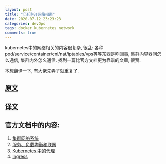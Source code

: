 ```yaml
---
layout: post
title: "[译]k8s网络指南"
date: 2020-07-12 23:23:23
categories: devOps
tags: docker kubernetes network
comments: true
---
```


kubernetes中的网络相关的内容很复杂, 很乱: 各种pod/service/container/cni/nat/iptables/vps等等东西是咋回事, 集群内容器间怎么通信, 集群内外怎么通信. 找到一篇比官方文档更为靠谱的文章, 很赞. 

本想翻译一下, 有大佬先弄了就重复了.


## [原文](https://sookocheff.com/post/kubernetes/understanding-kubernetes-networking-model/#container-to-container)

## [译文](https://vflong.github.io/sre/k8s/2020/02/29/understanding-kubernetes-networking-model.html)

## 官方文档中的内容:
1. [集群网络系统](https://kubernetes.io/zh/docs/concepts/cluster-administration/networking/)
2. [服务、负载均衡和联网](https://kubernetes.io/zh/docs/concepts/services-networking/)
3. [Kubernetes 中的代理](https://kubernetes.io/zh/docs/concepts/cluster-administration/proxies/)
4. [Ingress](https://kubernetes.io/zh/docs/concepts/services-networking/ingress/)
